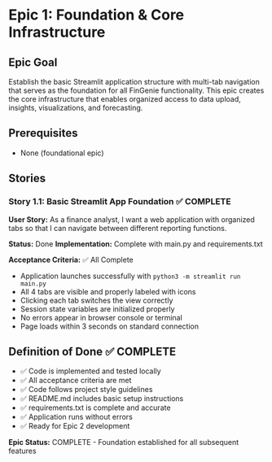 # Epic 1: Foundation & Core Infrastructure

## Epic Goal
Establish the basic Streamlit application structure with multi-tab navigation that serves as the foundation for all FinGenie functionality. This epic creates the core infrastructure that enables organized access to data upload, insights, visualizations, and forecasting.

## Prerequisites
- None (foundational epic)

## Stories

### Story 1.1: Basic Streamlit App Foundation ✅ COMPLETE
**User Story:** As a finance analyst, I want a web application with organized tabs so that I can navigate between different reporting functions.

**Status:** Done
**Implementation:** Complete with main.py and requirements.txt

**Acceptance Criteria:** ✅ All Complete
- Application launches successfully with `python3 -m streamlit run main.py`
- All 4 tabs are visible and properly labeled with icons
- Clicking each tab switches the view correctly
- Session state variables are initialized properly
- No errors appear in browser console or terminal
- Page loads within 3 seconds on standard connection

## Definition of Done ✅ COMPLETE
- ✅ Code is implemented and tested locally
- ✅ All acceptance criteria are met  
- ✅ Code follows project style guidelines
- ✅ README.md includes basic setup instructions
- ✅ requirements.txt is complete and accurate
- ✅ Application runs without errors
- ✅ Ready for Epic 2 development

**Epic Status:** COMPLETE - Foundation established for all subsequent features